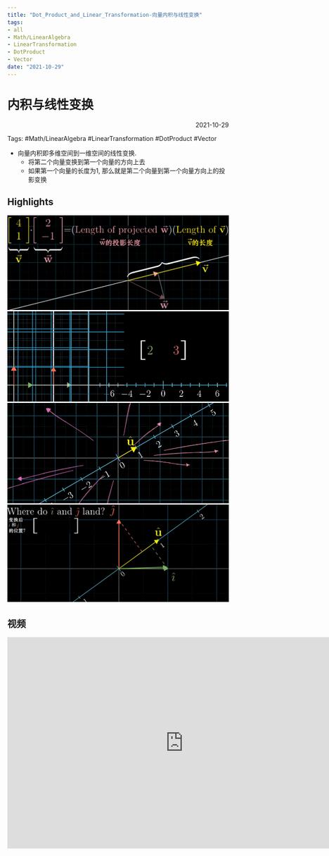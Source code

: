 ```yaml
---
title: "Dot_Product_and_Linear_Transformation-向量内积与线性变换"
tags:
- all
- Math/LinearAlgebra
- LinearTransformation
- DotProduct
- Vector
date: "2021-10-29"
---
```

# 内积与线性变换

<div align="right"> 2021-10-29</div>

Tags: #Math/LinearAlgebra #LinearTransformation #DotProduct #Vector

- 向量内积即多维空间到一维空间的线性变换. 
	- 将第二个向量变换到第一个向量的方向上去
	- 如果第一个向量的长度为1, 那么就是第二个向量到第一个向量方向上的投影变换
## Highlights
![](notes/2021/2021.10/assets/img_2022-10-15-63.png)
![](notes/2021/2021.10/assets/img_2022-10-15-1.gif)
![](notes/2021/2021.10/assets/img_2022-10-15-2.gif)
![](notes/2021/2021.10/assets/img_2022-10-15-3.gif)

## 视频

<iframe width="800" height="480" src="https://www.youtube.com/embed/LyGKycYT2v0" title="YouTube video player" frameborder="0" allow="accelerometer; autoplay; clipboard-write; encrypted-media; gyroscope; picture-in-picture" allowfullscreen></iframe>

